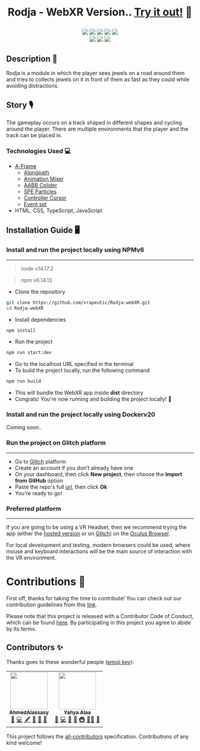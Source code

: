 <h1 align="center">
  <p align="center">Rodja - WebXR Version.. <a href="https://rodja-webxr.firebaseapp.com">Try it out!</a> 🚀</p>
</h1>

<p align="center">
    <!-- <a href="https://app.circleci.com/insights/github/vrapeutic/vrapeutic.github.io/workflows/build/overview?reporting-window=last-90-days&branch=main"><img src="https://circleci.com/gh/vrapeutic/vrapeutic.github.io.svg?style=shield"/></a> -->
    <a href="https://github.com/vrapeutic/vrapeutic.github.io/blob/main/LICENSE"><img src="https://img.shields.io/badge/License-GPL%20v3.0-brightgreen"/></a>
    <a href=""><img src="https://img.shields.io/badge/npm-6.14.13-yellowgreen"/></a>
    <a href=""><img src="https://img.shields.io/badge/Made%20with-%E2%9D%A4-red"/></a>
    <a href="https://docusaurus.io/"><img src="https://img.shields.io/badge/Built%20with-AFrame-brightgreen"/></a>
    <a href="https://github.com/vrapeutic/EllieTale-WebXR/blob/main/CONTRIBUTING.md"><img src="https://img.shields.io/badge/Contributor%20Covenant-v2.0%20adopted-ff69b4.svg"/></a>
    <br>
    <a href="https://github.com/vrapeutic"><img src="https://img.shields.io/github/stars/vrapeutic?affiliations=OWNER%2CCOLLABORATOR%2CORGANIZATION_MEMBER&style=social"></a>
    <a href="https://twitter.com/myvrapeutic"><img src="https://img.shields.io/twitter/follow/myvrapeutic?style=social"/></a>
    <a><img src="https://img.shields.io/badge/all_contributors-4-orange.svg?style=flat-square"/></a>
</p>

## Description 📝

Rodja is a module in which the player sees jewels on a road
around them and tries to collects jewels on it in front of them as fast as they
could while avoiding distractions.

## Story 🎙

The gameplay occurs on a track shaped in different shapes and cycling
around the player. There are multiple environments that the player and the track
can be placed in.

### Technologies Used 💻

- [A-Frame](https://aframe.io/)
  - [Alongpath](https://www.npmjs.com/package/aframe-alongpath-component)
  - [Animation Mixer](https://www.8thwall.com/8thwall/animation-mixer-aframe)
  - [AABB Colider](https://github.com/supermedium/superframe/tree/master/components/aabb-collider/)
  - [SPE Particles](https://github.com/harlyq/aframe-spe-particles-component)
  - [Controller Cursor](https://www.npmjs.com/package/aframe-controller-cursor-component)
  - [Event set](https://www.npmjs.com/package/aframe-event-set-component)
- HTML, CSS, TypeScript, JavaScript

## Installation Guide 🖥

### Install and run the project locally using NPMv6

---

> node v14.17.2

> npm v6.14.13

- Clone the repository

```sh
git clone https://github.com/vrapeutic/Rodja-webXR.git
cd Rodja-webXR
```

- Install dependencies

```sh
npm install
```

- Run the project

```sh
npm run start:dev
```

- Go to the localhost URL specified in the terminal
- To build the project locally, run the following command

```sh
npm run build
```

- This will bundle the WebXR app inside **dist** directory
- Congrats! You're now running and building the project locally! 🚀

### Install and run the project locally using Dockerv20

Coming soon..

### Run the project on Glitch platform

---

- Go to [Glitch](https://glitch.com/) platform
- Create an account if you don't already have one
- On your dashboard, then click **New project**, then choose the **Import from GitHub** option
- Paste the repo's full [url](https://github.com/vrapeutic/Rodja-webXR), then click **Ok**
- You're ready to go!

### Preferred platform

---

If you are going to be using a VR Headset, then we recommend trying the app (either the [hosted version](https://rodja-webxr.firebaseapp.com) or on [Glitch](https://glitch.com/)) on the [Oculus Browser](https://developer.oculus.com/webxr/).

For local development and testing, modern browsers could be used, where mouse and keyboard interactions will be the main source of interaction with the VR environment.

# Contributions 💌

First off, thanks for taking the time to contribute! You can check out our contribution guidelines from this [link](https://github.com/vrapeutic/Rodja-webXR/blob/main/CONTRIBUTING.md).

Please note that this project is released with a Contributor Code of Conduct, which can be found [here](https://www.contributor-covenant.org/version/2/0/code_of_conduct/). By participating in this project you agree to abide by its terms.

## Contributors ✨

Thanks goes to these wonderful people ([emoji key](https://allcontributors.org/docs/en/emoji-key)):

<!-- ALL-CONTRIBUTORS-LIST:START - Do not remove or modify this section -->
<!-- prettier-ignore-start -->
<!-- markdownlint-disable -->
<table>
  <tr>
    <td align="center"><a href="https://github.com/AhmedAlassasy"><img src="https://avatars.githubusercontent.com/u/68190599?v=4?s=100" width="100px;" alt=""/><br /><sub><b>AhmedAlassasy</b></sub></a><br /><a href="https://github.com/vrapeutic/Rodja-WebXR/issues?q=author%3AAhmedAlassasy" title="Bug reports">🐛</a> <a href="https://github.com/vrapeutic/Rodja-WebXR/commits?author=AhmedAlassasy" title="Code">💻</a> <a href="#content-AhmedAlassasy" title="Content">🖋</a> <a href="#design-AhmedAlassasy" title="Design">🎨</a> <a href="#ideas-AhmedAlassasy" title="Ideas, Planning, & Feedback">🤔</a> <a href="#maintenance-AhmedAlassasy" title="Maintenance">🚧</a></td>
    <td align="center"><a href="https://www.linkedin.com/in/yahya-alaa/"><img src="https://avatars.githubusercontent.com/u/31636106?v=4?s=100" width="100px;" alt=""/><br /><sub><b>Yahya Alaa</b></sub></a><br /><a href="https://github.com/vrapeutic/Rodja-WebXR/issues?q=author%3AYahyaAlaaMassoud" title="Bug reports">🐛</a> <a href="https://github.com/vrapeutic/Rodja-WebXR/commits?author=YahyaAlaaMassoud" title="Code">💻</a> <a href="#design-YahyaAlaaMassoud" title="Design">🎨</a> <a href="#ideas-YahyaAlaaMassoud" title="Ideas, Planning, & Feedback">🤔</a> <a href="#infra-YahyaAlaaMassoud" title="Infrastructure (Hosting, Build-Tools, etc)">🚇</a> <a href="#mentoring-YahyaAlaaMassoud" title="Mentoring">🧑‍🏫</a> <a href="#projectManagement-YahyaAlaaMassoud" title="Project Management">📆</a></td>
  </tr>
</table>

<!-- markdownlint-restore -->
<!-- prettier-ignore-end -->

<!-- ALL-CONTRIBUTORS-LIST:END -->

This project follows the [all-contributors](https://github.com/all-contributors/all-contributors) specification. Contributions of any kind welcome!
